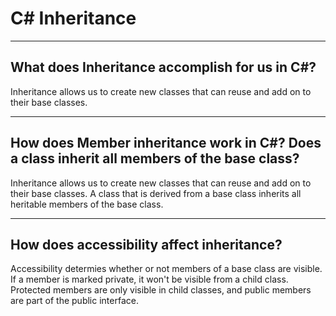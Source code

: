 # C# Inheritance

---

## What does Inheritance accomplish for us in C#?

Inheritance allows us to create new classes that can reuse and add on to their base classes. 

---

## How does Member inheritance work in C#? Does a class inherit all members of the base class?

Inheritance allows us to create new classes that can reuse and add on to their base classes. A class that is derived from a base class inherits all heritable members of the base class. 


---

## How does accessibility affect inheritance?

Accessibility determies whether or not members of a base class are visible. If a member is marked private, it won't be visible from a child class. Protected members are only visible in child classes, and public members are part of the public interface. 
